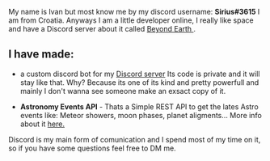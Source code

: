 
My name is Ivan but most know me by my discord username: **Sirius#3615** I am from Croatia.
Anyways I am a little developer online, I really like space and have a Discord server about it called [Beyond Earth ](https://discord.gg/QHKnU2pR). 

## I have made:

- a custom discord bot for my [Discord server](https://discord.gg/QHKnU2pR) Its code is private and it will stay like that. Why? Because its one of its kind and pretty powerfull and mainly I don't wanna see someone make an exsact copy of it.

- **Astronomy Events API** - Thats a Simple REST API to get the lates Astro events like: Meteor showers, moon phases, planet aligments... More info about it [here.](https://astronomy-events-api.glitch.me/)

Discord is my main form of comunication and I spend most of my time on it, so if you have some questions feel free to DM me.
